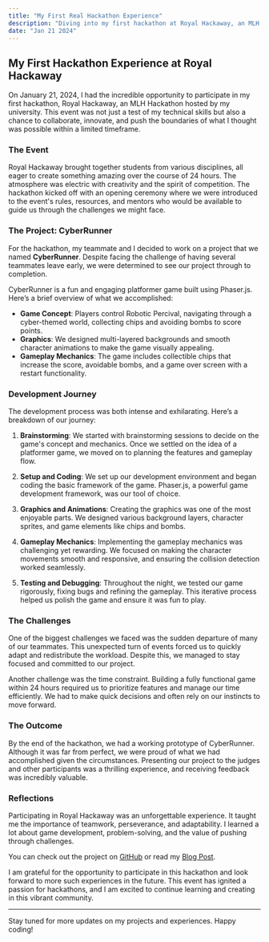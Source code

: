 ```yaml
---
title: "My First Real Hackathon Experience"
description: "Diving into my first hackathon at Royal Hackaway, an MLH Hackathon, and the project I built."
date: "Jan 21 2024"
---
```


## My First Hackathon Experience at Royal Hackaway

On January 21, 2024, I had the incredible opportunity to participate in my first hackathon, Royal Hackaway, an MLH Hackathon hosted by my university. This event was not just a test of my technical skills but also a chance to collaborate, innovate, and push the boundaries of what I thought was possible within a limited timeframe.

### The Event

Royal Hackaway brought together students from various disciplines, all eager to create something amazing over the course of 24 hours. The atmosphere was electric with creativity and the spirit of competition. The hackathon kicked off with an opening ceremony where we were introduced to the event's rules, resources, and mentors who would be available to guide us through the challenges we might face.

### The Project: CyberRunner

For the hackathon, my teammate and I decided to work on a project that we named **CyberRunner**. Despite facing the challenge of having several teammates leave early, we were determined to see our project through to completion.

CyberRunner is a fun and engaging platformer game built using Phaser.js. Here’s a brief overview of what we accomplished:

- **Game Concept**: Players control Robotic Percival, navigating through a cyber-themed world, collecting chips and avoiding bombs to score points.
- **Graphics**: We designed multi-layered backgrounds and smooth character animations to make the game visually appealing.
- **Gameplay Mechanics**: The game includes collectible chips that increase the score, avoidable bombs, and a game over screen with a restart functionality.

### Development Journey

The development process was both intense and exhilarating. Here’s a breakdown of our journey:

1. **Brainstorming**: We started with brainstorming sessions to decide on the game's concept and mechanics. Once we settled on the idea of a platformer game, we moved on to planning the features and gameplay flow.

2. **Setup and Coding**: We set up our development environment and began coding the basic framework of the game. Phaser.js, a powerful game development framework, was our tool of choice.

3. **Graphics and Animations**: Creating the graphics was one of the most enjoyable parts. We designed various background layers, character sprites, and game elements like chips and bombs.

4. **Gameplay Mechanics**: Implementing the gameplay mechanics was challenging yet rewarding. We focused on making the character movements smooth and responsive, and ensuring the collision detection worked seamlessly.

5. **Testing and Debugging**: Throughout the night, we tested our game rigorously, fixing bugs and refining the gameplay. This iterative process helped us polish the game and ensure it was fun to play.

### The Challenges

One of the biggest challenges we faced was the sudden departure of many of our teammates. This unexpected turn of events forced us to quickly adapt and redistribute the workload. Despite this, we managed to stay focused and committed to our project.

Another challenge was the time constraint. Building a fully functional game within 24 hours required us to prioritize features and manage our time efficiently. We had to make quick decisions and often rely on our instincts to move forward.

### The Outcome

By the end of the hackathon, we had a working prototype of CyberRunner. Although it was far from perfect, we were proud of what we had accomplished given the circumstances. Presenting our project to the judges and other participants was a thrilling experience, and receiving feedback was incredibly valuable.

### Reflections

Participating in Royal Hackaway was an unforgettable experience. It taught me the importance of teamwork, perseverance, and adaptability. I learned a lot about game development, problem-solving, and the value of pushing through challenges.

You can check out the project on [GitHub](https://github.com/faisalmujawar148/CyberRunner) or read my [Blog Post](/projects/project-2).

I am grateful for the opportunity to participate in this hackathon and look forward to more such experiences in the future. This event has ignited a passion for hackathons, and I am excited to continue learning and creating in this vibrant community.

---

Stay tuned for more updates on my projects and experiences. Happy coding!